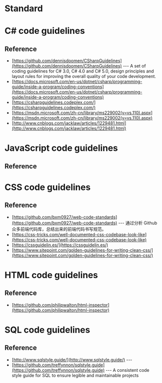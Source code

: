 # Standard
# C# code guidelines
## Reference
* [https://github.com/dennisdoomen/CSharpGuidelines](https://github.com/dennisdoomen/CSharpGuidelines) --- A set of coding guidelines for C# 3.0, C# 4.0 and C# 5.0, design principles and layout rules for improving the overall quality of your code development. 
* [https://docs.microsoft.com/en-us/dotnet/csharp/programming-guide/inside-a-program/coding-conventions](https://docs.microsoft.com/en-us/dotnet/csharp/programming-guide/inside-a-program/coding-conventions)
* [https://csharpguidelines.codeplex.com/](https://csharpguidelines.codeplex.com/)
* [https://msdn.microsoft.com/zh-cn/library/ms229002(v=vs.110).aspx](https://msdn.microsoft.com/zh-cn/library/ms229002(v=vs.110).aspx)
* [http://www.cnblogs.com/jacklaw/articles/1229481.html](http://www.cnblogs.com/jacklaw/articles/1229481.html)

# JavaScript code guidelines
## Reference

# CSS code guidelines
## Reference
* [https://github.com/bxm0927/web-code-standards](https://github.com/bxm0927/web-code-standards) --- 通过分析 Github 众多前端代码库，总结出来的前端代码书写规范。 
* [https://css-tricks.com/well-documented-css-codebase-look-like](https://css-tricks.com/well-documented-css-codebase-look-like)
* [https://cssguidelin.es/](https://cssguidelin.es/) 
* [https://www.sitepoint.com/golden-guidelines-for-writing-clean-css/](https://www.sitepoint.com/golden-guidelines-for-writing-clean-css/)

# HTML code guidelines
## Reference
* [https://github.com/philipwalton/html-inspector](https://github.com/philipwalton/html-inspector)

# SQL code guidelines
## Reference
* [http://www.sqlstyle.guide/](http://www.sqlstyle.guide/) ---
* [https://github.com/treffynnon/sqlstyle.guide](https://github.com/treffynnon/sqlstyle.guide) --- A consistent code style guide for SQL to ensure legible and maintainable projects 

